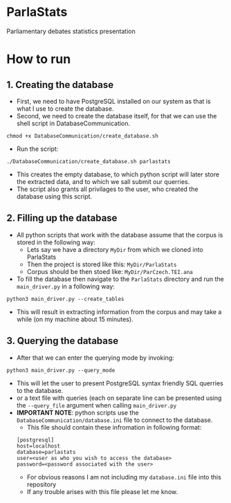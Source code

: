 # ParlaStats
Parliamentary debates statistics presentation
# How to run
## 1. Creating the database
- First, we need to have PostgreSQL installed on our system as that is what I use to create the database.
- Second, we need to create the database itself, for that we can use the shell script in DatabaseCommunication.
 ```shell
 chmod +x DatabaseCommunication/create_database.sh
 ```
 - Run the script:
 ```shell
 ./DatabaseCommunication/create_database.sh parlastats
 ```
 - This creates the empty database, to which python script will later store the extracted data,
 and to which we sall submit our querries.
 - The script also grants all privilages to the user, who created the database using this script.
 ## 2. Filling up the database
 - All python scripts that work with the database assume that the corpus is stored in the following way:
	- Lets say we have a directory `MyDir` from which we cloned into ParlaStats
	- Then the project is stored like this: `MyDir/ParlaStats`
	- Corpus should be then stoed like: `MyDir/ParCzech.TEI.ana`
- To fill the database then navigate to the `ParlaStats` directory and run the `main_driver.py` in a following way:
```shell
python3 main_driver.py --create_tables
```
- This will result in extracting information from the corpus and may take a while (on my machine about 15 minutes).
## 3. Querying the database
- After that we can enter the querying mode by invoking:
```shell
python3 main_driver.py --query_mode 
```
- This will let the user to present PostgreSQL syntax friendly SQL querries to the database.
- or a text file with queries (each on separate line can be presented using the `--query_file` argument when calling `main_driver.py`
- **IMPORTANT NOTE**: python scripts use the `DatabaseCommunication/database.ini` file to connect to the database.
	- This file should contain these infromation in following format:
	```
	[postgresql]
	host=localhost
	database=parlastats
	user=<user as who you wish to access the database>
	password=<password associated with the user>
	```
	- For obvious reasons I am not including my `database.ini` file into this
	  repository
	- If any trouble arises with this file please let me know.
